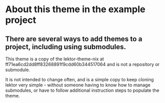 # About this theme in the example project

## There are several ways to add themes to a project, including using submodules.

This theme is a copy of the lektor-theme-nix at ff71ea6cd2dd8ff83268891f9cdd60b344517064
and is not a repository or submodule. 

It is not intended to change often, and is a simple copy to keep cloning lektor very simple - without someone having to know how to manage submodules, or have to follow additional instruction steps to populate the theme.
